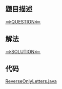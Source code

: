 ## 题目描述

[==>QUESTION<==](https://leetcode-cn.com/problems/reverse-only-letters/)

## 解法

[==>SOLUTION<==](https://leetcode-cn.com/problems/reverse-only-letters/solution/gong-shui-san-xie-jian-dan-shuang-zhi-zh-xrpt/)

## 代码

[ReverseOnlyLetters.java](https://github.com/Marshal7cc/leetcode-java/blob/master/src/twopointers/ReverseOnlyLetters.java)

